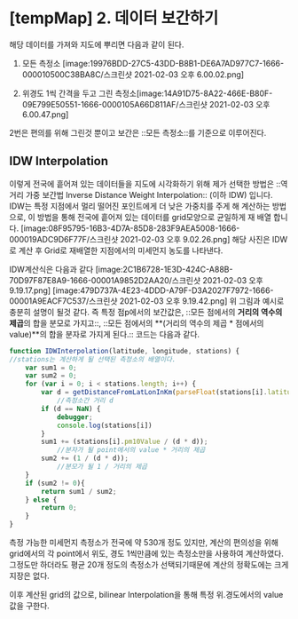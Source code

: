 # [tempMap] 2. 데이터 보간하기


해당 데이터를 가져와 지도에 뿌리면 다음과 같이 된다.
1. 모든 측정소 [image:19976BDD-27C5-43DD-B8B1-DE6A7AD977C7-1666-000010500C38BA8C/스크린샷 2021-02-03 오후 6.00.02.png]

2. 위경도 1씩 간격을 두고 그린 측정소[image:14A91D75-8A22-466E-B80F-09E799E50551-1666-0000105A66D811AF/스크린샷 2021-02-03 오후 6.00.47.png]

2번은 편의를 위해 그린것 뿐이고 보간은 ::모든 측정소::를 기준으로 이루어진다.

## IDW Interpolation
이렇게 전국에 흩어져 있는 데이터들을 지도에 시각화하기 위해 제가 선택한 방법은 
::역 거리 가중 보간법 Inverse Distance Weight Interpolation:: (이하 IDW) 입니다.
IDW는 특정 지점에서 멀리 떨어진 포인트에게 더 낮은 가중치를 주게 해 계산하는 방법으로, 
이 방법을 통해 전국에 흩어져 있는 데이터를 grid모양으로 균일하게 재 배열 합니다.
[image:08F95795-16B3-4D7A-85D8-283F9AEA5008-1666-000019ADC9D6F77F/스크린샷 2021-02-03 오후 9.02.26.png] 해당 사진은 IDW로 계산 후 Grid로 재배열한 지점에서의 미세먼지 농도를 나타낸다.

IDW계산식은 다음과 같다
[image:2C1B6728-1E3D-424C-A88B-70D97F87E8A9-1666-00001A9852D2AA20/스크린샷 2021-02-03 오후 9.19.17.png]   [image:479D737A-4E23-4DDD-A79F-D3A2027F7972-1666-00001A9EACF7C537/스크린샷 2021-02-03 오후 9.19.42.png]
위 그림과 예시로 충분히 설명이 될것 같다.
즉 특정 점p에서의 보간값은, 
::모든 점에서의 **거리의 역수의 제곱**의 합을 분모로 가지고::, 
::모든 점에서의 **(거리의 역수의 제곱 * 점에서의 value)**의 합을 분자로 가지게 된다.::
코드는 다음과 같다.


```javascript
function IDWInterpolation(latitude, longitude, stations) {
//stations는 계산하게 될 선택된 측정소의 배열이다.
    var sum1 = 0;
    var sum2 = 0;
    for (var i = 0; i < stations.length; i++) {
        var d = getDistanceFromLatLonInKm(parseFloat(stations[i].latitude), parseFloat(stations[i].longitude), latitude, longitude);
			//측정소간 거리 d
        if (d == NaN) {
            debugger;
            console.log(stations[i])
        }
        sum1 += (stations[i].pm10Value / (d * d));
			//분자가 될 point에서의 value * 거리의 제곱
        sum2 += (1 / (d * d));
			//분모가 될 1 / 거리의 제곱
    }
    if (sum2 != 0){
        return sum1 / sum2;
    } else {
        return 0;
    }  
}
```

측정 가능한 미세먼지 측정소가 전국에 약 530개 정도 있지만, 
계산의 편의성을 위해 grid에서의 각 point에서 위도, 경도 1씩만큼에 있는 측정소만을 사용하여 계산하였다.
그정도만 하더라도 평균 20개 정도의 측정소가 선택되기때문에 계산의 정확도에는 크게 지장은 없다.

이후 계산된 grid의 값으로, bilinear Interpolation을 통해 특정 위.경도에서의 value값을 구한다.

















